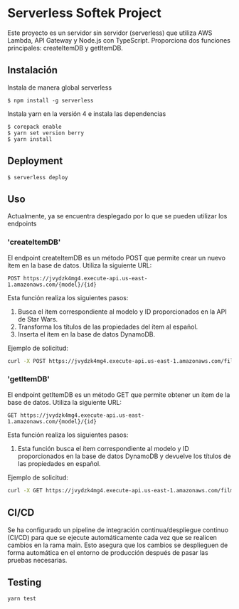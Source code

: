 # Serverless Softek Project

Este proyecto es un servidor sin servidor (serverless) que utiliza AWS Lambda, API Gateway y Node.js con TypeScript. Proporciona dos funciones principales: createItemDB y getItemDB.
## Instalación

Instala de manera global serverless

```
$ npm install -g serverless
```

Instala yarn en la versión 4 e instala las dependencias

```
$ corepack enable
$ yarn set version berry
$ yarn install 
```


## Deployment

```
$ serverless deploy
```

## Uso

Actualmente, ya se encuentra desplegado por lo que se pueden utilizar los endpoints

### 'createItemDB'
El endpoint createItemDB es un método POST que permite crear un nuevo ítem en la base de datos. Utiliza la siguiente URL:

```
POST https://jvydzk4mg4.execute-api.us-east-1.amazonaws.com/{model}/{id}

```

Esta función realiza los siguientes pasos:

1. Busca el ítem correspondiente al modelo y ID proporcionados en la API de Star Wars.
2. Transforma los títulos de las propiedades del ítem al español.
3. Inserta el ítem en la base de datos DynamoDB.
   
Ejemplo de solicitud:


```bash
curl -X POST https://jvydzk4mg4.execute-api.us-east-1.amazonaws.com/films/1
```

### 'getItemDB'
El endpoint getItemDB es un método GET que permite obtener un ítem de la base de datos. Utiliza la siguiente URL:
```
GET https://jvydzk4mg4.execute-api.us-east-1.amazonaws.com/{model}/{id}
```

Esta función realiza los siguientes pasos:

1. Esta función busca el ítem correspondiente al modelo y ID proporcionados en la base de datos DynamoDB y devuelve los títulos de las propiedades en español.

Ejemplo de solicitud:


```bash
curl -X GET https://jvydzk4mg4.execute-api.us-east-1.amazonaws.com/films/1
```

## CI/CD

Se ha configurado un pipeline de integración continua/despliegue continuo (CI/CD) para que se ejecute automáticamente cada vez que se realicen cambios en la rama main. Esto asegura que los cambios se desplieguen de forma automática en el entorno de producción después de pasar las pruebas necesarias.

## Testing


```bash
yarn test
```

